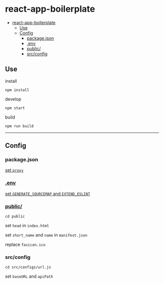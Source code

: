 # react-app-boilerplate

- [react-app-boilerplate](#react-app-boilerplate)
  - [Use](#use)
  - [Config](#config)
    - [package.json](#packagejson)
    - [.env](#env)
    - [public/](#public)
    - [src/config](#srcconfig)

## Use

install

```shell
npm install
```

develop

```shell
npm start
```

build

```shell
npm run build
```

---

## Config

### package.json

[set `proxy`](https://create-react-app.dev/docs/proxying-api-requests-in-development)

### [.env](https://create-react-app.dev/docs/adding-custom-environment-variables#adding-development-environment-variables-in-env)

[set `GENERATE_SOURCEMAP` and `EXTEND_ESLINT`](https://create-react-app.dev/docs/advanced-configuration)

### [public/](https://create-react-app.dev/docs/using-the-public-folder)

```shell
cd public
```

set `head` in `index.html`

set `short_name` and `name` in `manifest.json`

replace `favicon.ico`

### src/config

```shell
cd src/configs/url.js
```

set `baseURL` and `apiPath`

